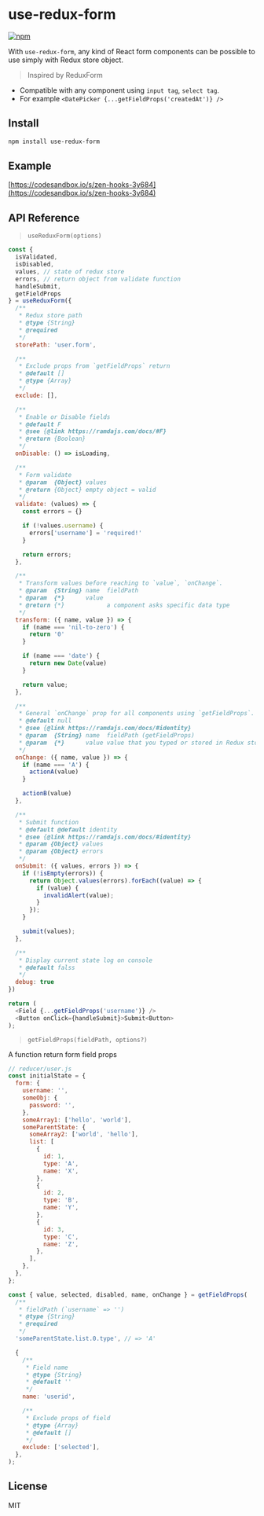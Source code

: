 # use-redux-form

[![npm](https://img.shields.io/npm/v/use-redux-form)](https://www.npmjs.com/package/use-redux-form)

With `use-redux-form`, any kind of React form components can be possible to use
simply with Redux store object.

> Inspired by ReduxForm

- Compatible with any component using `input tag`, `select tag`.
- For example `<DatePicker {...getFieldProps('createdAt')} />`

## Install

```bash
npm install use-redux-form
```

## Example

[https://codesandbox.io/s/zen-hooks-3y684](https://codesandbox.io/s/zen-hooks-3y684)

## API Reference

> `useReduxForm(options)`

```js
const {
  isValidated,
  isDisabled,
  values, // state of redux store
  errors, // return object from validate function
  handleSubmit,
  getFieldProps
} = useReduxForm({
  /**
   * Redux store path
   * @type {String}
   * @required
   */
  storePath: 'user.form',

  /**
   * Exclude props from `getFieldProps` return
   * @default []
   * @type {Array}
   */
  exclude: [],

  /**
   * Enable or Disable fields
   * @default F
   * @see {@link https://ramdajs.com/docs/#F}
   * @return {Boolean}
   */
  onDisable: () => isLoading,

  /**
   * Form validate
   * @param  {Object} values
   * @return {Object} empty object = valid
   */
  validate: (values) => {
    const errors = {}

    if (!values.username) {
      errors['username'] = 'required!'
    }

    return errors;
  },

  /**
   * Transform values before reaching to `value`, `onChange`.
   * @param  {String} name  fieldPath
   * @param  {*}      value
   * @return {*}            a component asks specific data type
   */
  transform: ({ name, value }) => {
    if (name === 'nil-to-zero') {
      return '0'
    }

    if (name === 'date') {
      return new Date(value)
    }

    return value;
  },

  /**
   * General `onChange` prop for all components using `getFieldProps`.
   * @default null
   * @see {@link https://ramdajs.com/docs/#identity}
   * @param  {String} name  fieldPath (getFieldProps)
   * @param  {*}      value value that you typed or stored in Redux store
   */
  onChange: ({ name, value }) => {
    if (name === 'A') {
      actionA(value)
    }

    actionB(value)
  },

  /**
   * Submit function
   * @default @default identity
   * @see {@link https://ramdajs.com/docs/#identity}
   * @param {Object} values
   * @param {Object} errors
   */
  onSubmit: ({ values, errors }) => {
    if (!isEmpty(errors)) {
      return Object.values(errors).forEach((value) => {
        if (value) {
          invalidAlert(value);
        }
      });
    }

    submit(values);
  },

  /**
   * Display current state log on console
   * @default falss
   */
  debug: true
})

return (
  <Field {...getFieldProps('username')} />
  <Button onClick={handleSubmit}>Submit<Button>
);
```

> `getFieldProps(fieldPath, options?)`

A function return form field props

```js
// reducer/user.js
const initialState = {
  form: {
    username: '',
    someObj: {
      password: '',
    },
    someArray1: ['hello', 'world'],
    someParentState: {
      someArray2: ['world', 'hello'],
      list: [
        {
          id: 1,
          type: 'A',
          name: 'X',
        },
        {
          id: 2,
          type: 'B',
          name: 'Y',
        },
        {
          id: 3,
          type: 'C',
          name: 'Z',
        },
      ],
    },
  },
};

const { value, selected, disabled, name, onChange } = getFieldProps(
  /**
   * fieldPath (`username` => '')
   * @type {String}
   * @required
   */
  'someParentState.list.0.type', // => 'A'

  {
    /**
     * Field name
     * @type {String}
     * @default ''
     */
    name: 'userid',

    /**
     * Exclude props of field
     * @type {Array}
     * @default []
     */
    exclude: ['selected'],
  },
);
```

## License

MIT
